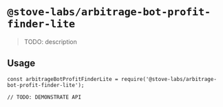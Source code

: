 # `@stove-labs/arbitrage-bot-profit-finder-lite`

> TODO: description

## Usage

```
const arbitrageBotProfitFinderLite = require('@stove-labs/arbitrage-bot-profit-finder-lite');

// TODO: DEMONSTRATE API
```
